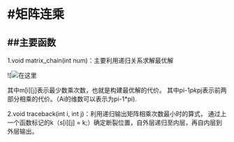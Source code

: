 # #矩阵连乘

## ##主要函数

1.void matrix_chain(int num)：主要利用递归关系求解最优解

![![在这里](https://img-blog.csdnimg.cn/20190924230129109.png)

其中m[i][j]表示最少数乘次数，也就是构建最优解的代价。
 其中pi-1*pk*pj表示前两部分相乘的代价。（Ai的维数可以表示为pi-1*pi).

2.void traceback(int i, int j)：利用递归输出矩阵相乘次数最小时的算式， 通过上一个函数标记的k（s[i][j] = k;）确定断裂位置，自外层递归至内层，再自内层到外层输出。